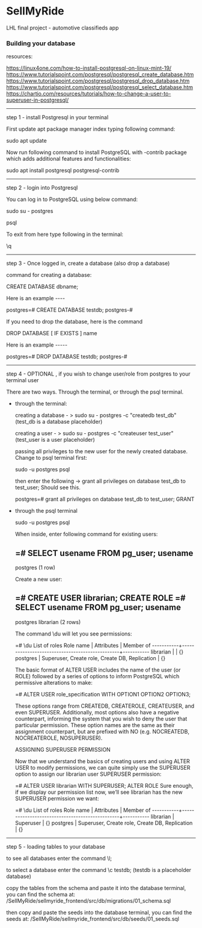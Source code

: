 # SellMyRide
LHL final project - automotive classifieds app

### Building your database

resources: 

https://linux4one.com/how-to-install-postgresql-on-linux-mint-19/
https://www.tutorialspoint.com/postgresql/postgresql_create_database.htm
https://www.tutorialspoint.com/postgresql/postgresql_drop_database.htm
https://www.tutorialspoint.com/postgresql/postgresql_select_database.htm
https://chartio.com/resources/tutorials/how-to-change-a-user-to-superuser-in-postgresql/


--------------------------------------------------------------------------------------------------------------------------

step 1 - install Postgresql in your terminal

First update apt package manager index typing following command:



sudo apt update



Now run following command to install PostgreSQL with -contrib package which adds additional features and functionalities:



sudo apt install postgresql postgresql-contrib

------------------------------------------------------------------------------------------------------------------------------

step 2 - login into Postgresql


You can log in to PostgreSQL using below command:


sudo su - postgres


psql


To exit from here type following in the terminal:


\q

------------------------------------------------------------------------------------------------------------

step 3 - Once logged in, create a database (also drop a database)

command for creating a database:


CREATE DATABASE dbname;


Here is an example ----


postgres=# CREATE DATABASE testdb;
postgres-# 


If you need to drop the database, here is the command

DROP DATABASE [ IF EXISTS ] name


Here is an example -----


postgres=# DROP DATABASE testdb;
postgres-# 

---------------------------------------------------------------------------------------------------------------------

step 4 - OPTIONAL , if you wish to change user/role from postgres to your terminal user

There are two ways. Through the terminal, or through the psql terminal.

- through the terminal:

  creating a database - >  sudo su - postgres -c "createdb test_db"
  (test_db is a database placeholder)

  creating a user - > sudo su - postgres -c "createuser test_user"
  (test_user is a user placeholder)

  passing all privileges to the new user for the newly created database. Change to psql terminal first:


  sudo -u postgres psql

  then enter the following -> grant all privileges on database test_db to test_user;
  Should see this.

  postgres=# grant all privileges on database test_db to test_user;
  GRANT

- through the psql terminal

  sudo -u postgres psql

  When inside, enter following command for existing users:

  =# SELECT usename FROM pg_user;
  usename
  ----------
  postgres
  (1 row)

  Create a new user:

  =# CREATE USER librarian;
  CREATE ROLE
  =# SELECT usename FROM pg_user;
    usename
  -----------
  postgres
  librarian
  (2 rows)


  The command \du will let you see permissions:

  =# \du
                              List of roles
  Role name |                   Attributes                   | Member of
  -----------+------------------------------------------------+-----------
  librarian |                                                | {}
  postgres  | Superuser, Create role, Create DB, Replication | {}


  The basic format of ALTER USER includes the name of the user (or ROLE) followed by a series of options to inform PostgreSQL which permissive alterations to make:


  =# ALTER USER role_specification WITH OPTION1 OPTION2 OPTION3;


  These options range from CREATEDB, CREATEROLE, CREATEUSER, and even SUPERUSER. Additionally, most options also have a negative counterpart, informing the system that you wish to deny the user that particular permission. These option names are the same as their assignment counterpart, but are prefixed with NO (e.g. NOCREATEDB, NOCREATEROLE, NOSUPERUSER).


  ASSIGNING SUPERUSER PERMISSION

  Now that we understand the basics of creating users and using ALTER USER to modify permissions, we can quite simply use the SUPERUSER option to assign our librarian user SUPERUSER permission:

  =# ALTER USER librarian WITH SUPERUSER;
  ALTER ROLE
  Sure enough, if we display our permission list now, we’ll see librarian has the new SUPERUSER permission we want:

  =# \du
                              List of roles
  Role name |                   Attributes                   | Member of
  -----------+------------------------------------------------+-----------
  librarian | Superuser                                      | {}
  postgres  | Superuser, Create role, Create DB, Replication | {}


----------------------------------------------------------------------------------------------------

  step 5 - loading tables to your database

  to see all databases enter the command \l;

  to select a database enter the command \c testdb;
  (testdb is a placeholder database)


  copy the tables from the schema and paste it into the database terminal, you can find the schema at:
  /SellMyRide/sellmyride_frontend/src/db/migrations/01_schema.sql

  then copy and paste the seeds into the database terminal, you can find the seeds at:
  /SellMyRide/sellmyride_frontend/src/db/seeds/01_seeds.sql
